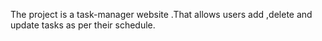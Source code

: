 The project is a task-manager website .That allows users add ,delete and update tasks as per their schedule.
